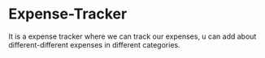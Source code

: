 # Expense-Tracker
 It is a expense tracker where we can track our expenses, u can add about different-different expenses in different categories.
